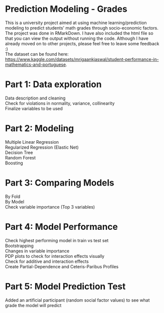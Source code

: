 # Prediction Modeling - Grades
This is a university project aimed at using machine learning/prediction modeling to predict students' math grades through socio-economic factors. The project was done in RMarkDown. I have also included the html file so that you can view the output without running the code. Although I have already moved on to other projects, please feel free to leave some feedback :) <br />
The dataset can be found here: https://www.kaggle.com/datasets/mrigaankjaswal/student-performance-in-mathematics-and-portuguese.

# Part 1: Data exploration
  Data description and cleaning <br />
  Check for violations in normality, variance, collinearity <br />
  Finalize variables to be used <br />

# Part 2: Modeling
  Multiple Linear Regression <br />
  Regularized Regression (Elastic Net) <br />
  Decision Tree <br />
  Random Forest <br />
  Boosting <br />

# Part 3: Comparing Models
  By Fold <br />
  By Model <br />
  Check variable importance (Top 3 variables) <br />

# Part 4: Model Performance
  Check highest performing model in train vs test set <br />
  Bootstrapping <br />
  Changes in variable importance <br />
  PDP plots to check for interaction effects visually <br />
  Check for additive and interaction effects <br />
  Create Partial-Dependence and Ceteris-Paribus Profiles <br />

# Part 5: Model Prediction Test
  Added an artificial participant (random social factor values) to see what grade the model will predict
  
